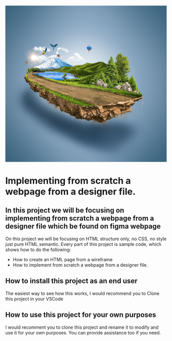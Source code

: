 ![A README PHOTOOO](piece-green-land-isolated-creative-travel-tourism-off-road-design-trees-unusual-illustration-d-244115255.jpg )

# Implementing from scratch a webpage from a designer file.

## In this project we will be focusing on implementing from scratch a webpage from a designer file which be found on figma webpage

On this project we will be focusing on HTML structure only, no CSS, no style just pure HTML semantic. Every part of this project is sample code, which shows how to do the following:

* How to create an HTML page from a wireframe
* How to implement from scratch a webpage from a designer file.


## How to install this project as an end user

The easiest way to see how this works, I would recommend you to Clone this project in your VSCode

## How to use this project for your own purposes

I would recomment you to clone this project and rename it to modify and use it for your own purposes. You can provide assistance too if you need.




